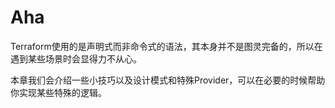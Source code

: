 # Aha

Terraform使用的是声明式而非命令式的语法，其本身并不是图灵完备的，所以在遇到某些场景时会显得力不从心。

本章我们会介绍一些小技巧以及设计模式和特殊Provider，可以在必要的时候帮助你实现某些特殊的逻辑。
